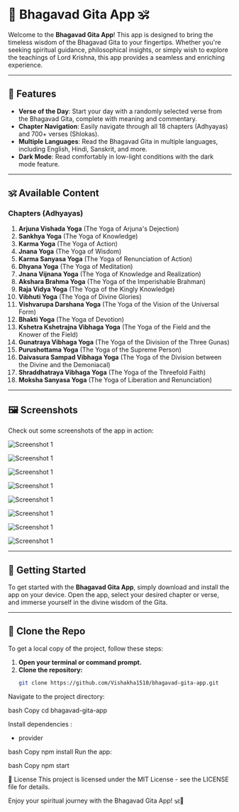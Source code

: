 # 📖 Bhagavad Gita App 🕉️

Welcome to the **Bhagavad Gita App**! This app is designed to bring the timeless wisdom of the Bhagavad Gita to your fingertips. Whether you're seeking spiritual guidance, philosophical insights, or simply wish to explore the teachings of Lord Krishna, this app provides a seamless and enriching experience.

---

## 🌟 Features

- **Verse of the Day**: Start your day with a randomly selected verse from the Bhagavad Gita, complete with meaning and commentary.
- **Chapter Navigation**: Easily navigate through all 18 chapters (Adhyayas) and 700+ verses (Shlokas).
- **Multiple Languages**: Read the Bhagavad Gita in multiple languages, including English, Hindi, Sanskrit, and more.
- **Dark Mode**: Read comfortably in low-light conditions with the dark mode feature.

---

## 🕉️ Available Content

### Chapters (Adhyayas)
1. **Arjuna Vishada Yoga** (The Yoga of Arjuna's Dejection)
2. **Sankhya Yoga** (The Yoga of Knowledge)
3. **Karma Yoga** (The Yoga of Action)
4. **Jnana Yoga** (The Yoga of Wisdom)
5. **Karma Sanyasa Yoga** (The Yoga of Renunciation of Action)
6. **Dhyana Yoga** (The Yoga of Meditation)
7. **Jnana Vijnana Yoga** (The Yoga of Knowledge and Realization)
8. **Akshara Brahma Yoga** (The Yoga of the Imperishable Brahman)
9. **Raja Vidya Yoga** (The Yoga of the Kingly Knowledge)
10. **Vibhuti Yoga** (The Yoga of Divine Glories)
11. **Vishvarupa Darshana Yoga** (The Yoga of the Vision of the Universal Form)
12. **Bhakti Yoga** (The Yoga of Devotion)
13. **Kshetra Kshetrajna Vibhaga Yoga** (The Yoga of the Field and the Knower of the Field)
14. **Gunatraya Vibhaga Yoga** (The Yoga of the Division of the Three Gunas)
15. **Purushottama Yoga** (The Yoga of the Supreme Person)
16. **Daivasura Sampad Vibhaga Yoga** (The Yoga of the Division between the Divine and the Demoniacal)
17. **Shraddhatraya Vibhaga Yoga** (The Yoga of the Threefold Faith)
18. **Moksha Sanyasa Yoga** (The Yoga of Liberation and Renunciation)

---

## 🖼️ Screenshots

Check out some screenshots of the app in action:

![Screenshot 1](screenshots/splash.jpg)

![Screenshot 1](screenshots/home.jpg)

![Screenshot 1](screenshots/home2.jpg)

![Screenshot 1](screenshots/1.jpg)

![Screenshot 1](screenshots/2.jpg)

![Screenshot 1](screenshots/3.jpg)

![Screenshot 1](screenshots/4.jpg)

![Screenshot 1](screenshots/5.jpg)

---

## 🚀 Getting Started

To get started with the **Bhagavad Gita App**, simply download and install the app on your device. Open the app, select your desired chapter or verse, and immerse yourself in the divine wisdom of the Gita.

---

## 🔧 Clone the Repo

To get a local copy of the project, follow these steps:

1. **Open your terminal or command prompt.**
2. **Clone the repository:**
   ```bash
   git clone https://github.com/Vishakha1510/bhagavad-gita-app.git
Navigate to the project directory:

bash
Copy
cd bhagavad-gita-app

Install dependencies :
 - provider

bash
Copy
npm install
Run the app:

bash
Copy
npm start

📜 License
This project is licensed under the MIT License - see the LICENSE file for details.

Enjoy your spiritual journey with the Bhagavad Gita App! 🕉️🎉
